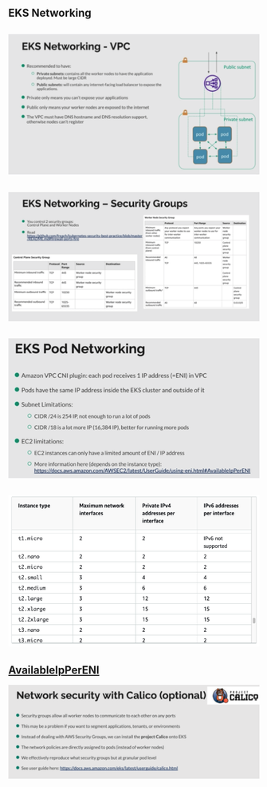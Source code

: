 ## EKS Networking
![EKS_Networking-VPC](img/EKS_Networking-VPC.png)
 -
![EKS_Networking-SG](img/EKS_Networking-SG.png)
 - 
![EKS_Networking-POD](img/EKS_Networking-POD.png)
 -
![EKS_Networking-POD_IPxENI.png](img/EKS_Networking-POD_IPxENI.png)
 -
[AvailableIpPerENI](https://docs.aws.amazon.com/AWSEC2/latest/UserGuide/using-eni.html#AvailableIpPerENI)
 -  
![EKS_Networking-Calico](img/EKS_Networking-Calico.png)